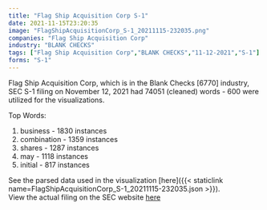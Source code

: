 ```yaml
---
title: "Flag Ship Acquisition Corp S-1"
date: 2021-11-15T23:20:35
image: "FlagShipAcquisitionCorp_S-1_20211115-232035.png"
companies: "Flag Ship Acquisition Corp"
industry: "BLANK CHECKS"
tags: ["Flag Ship Acquisition Corp","BLANK CHECKS","11-12-2021","S-1"]
forms: "S-1"
---
```

Flag Ship Acquisition Corp, which is in the Blank Checks [6770] industry, SEC S-1 filing on November 12, 2021 had 74051 (cleaned) words - 600 were utilized for the visualizations.

Top Words:
1. business - 1830 instances
2. combination - 1359 instances
3. shares - 1287 instances
4. may - 1118 instances
5. initial - 817 instances


See the parsed data used in the visualization [here]({{< staticlink name=FlagShipAcquisitionCorp_S-1_20211115-232035.json >}}).  
View the actual filing on the SEC website [here](https://www.sec.gov/Archives/edgar/data/1850059/0001829126-21-014196.txt)